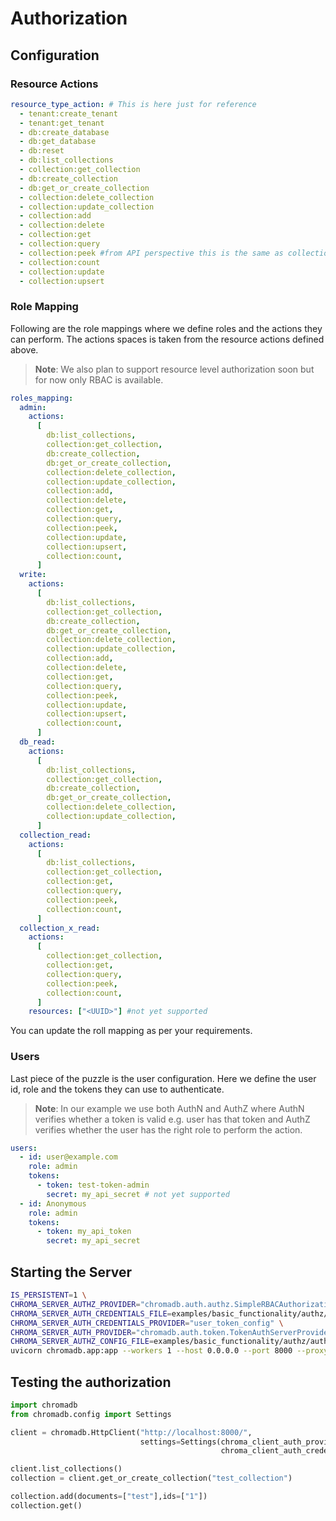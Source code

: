 # Authorization

## Configuration

### Resource Actions

```yaml
resource_type_action: # This is here just for reference
  - tenant:create_tenant
  - tenant:get_tenant
  - db:create_database
  - db:get_database
  - db:reset
  - db:list_collections
  - collection:get_collection
  - db:create_collection
  - db:get_or_create_collection
  - collection:delete_collection
  - collection:update_collection
  - collection:add
  - collection:delete
  - collection:get
  - collection:query
  - collection:peek #from API perspective this is the same as collection:get
  - collection:count
  - collection:update
  - collection:upsert
```

### Role Mapping

Following are the role mappings where we define roles and the actions they can perform. The actions spaces is taken from the resource actions defined above.

> **Note**: We also plan to support resource level authorization soon but for now only RBAC is available.

```yaml
roles_mapping:
  admin:
    actions:
      [
        db:list_collections,
        collection:get_collection,
        db:create_collection,
        db:get_or_create_collection,
        collection:delete_collection,
        collection:update_collection,
        collection:add,
        collection:delete,
        collection:get,
        collection:query,
        collection:peek,
        collection:update,
        collection:upsert,
        collection:count,
      ]
  write:
    actions:
      [
        db:list_collections,
        collection:get_collection,
        db:create_collection,
        db:get_or_create_collection,
        collection:delete_collection,
        collection:update_collection,
        collection:add,
        collection:delete,
        collection:get,
        collection:query,
        collection:peek,
        collection:update,
        collection:upsert,
        collection:count,
      ]
  db_read:
    actions:
      [
        db:list_collections,
        collection:get_collection,
        db:create_collection,
        db:get_or_create_collection,
        collection:delete_collection,
        collection:update_collection,
      ]
  collection_read:
    actions:
      [
        db:list_collections,
        collection:get_collection,
        collection:get,
        collection:query,
        collection:peek,
        collection:count,
      ]
  collection_x_read:
    actions:
      [
        collection:get_collection,
        collection:get,
        collection:query,
        collection:peek,
        collection:count,
      ]
    resources: ["<UUID>"] #not yet supported
```

You can update the roll mapping as per your requirements.

### Users

Last piece of the puzzle is the user configuration. Here we define the user id, role and the tokens they can use to authenticate.

> **Note**: In our example we use both AuthN and AuthZ where AuthN verifies whether a token is valid e.g. user has that token and AuthZ verifies whether the user has the right role to perform the action.

```yaml
users:
  - id: user@example.com
    role: admin
    tokens:
      - token: test-token-admin
        secret: my_api_secret # not yet supported
  - id: Anonymous
    role: admin
    tokens:
      - token: my_api_token
        secret: my_api_secret
```

## Starting the Server

```bash
IS_PERSISTENT=1 \
CHROMA_SERVER_AUTHZ_PROVIDER="chromadb.auth.authz.SimpleRBACAuthorizationProvider" \
CHROMA_SERVER_AUTH_CREDENTIALS_FILE=examples/basic_functionality/authz/authz.yaml \
CHROMA_SERVER_AUTH_CREDENTIALS_PROVIDER="user_token_config" \
CHROMA_SERVER_AUTH_PROVIDER="chromadb.auth.token.TokenAuthServerProvider" \
CHROMA_SERVER_AUTHZ_CONFIG_FILE=examples/basic_functionality/authz/authz.yaml \
uvicorn chromadb.app:app --workers 1 --host 0.0.0.0 --port 8000 --proxy-headers --log-config chromadb/log_config.yml --reload
```

## Testing the authorization

```python
import chromadb
from chromadb.config import Settings

client = chromadb.HttpClient("http://localhost:8000/",
                             settings=Settings(chroma_client_auth_provider="chromadb.auth.token.TokenAuthClientProvider",
                                               chroma_client_auth_credentials="test-token-admin"))

client.list_collections()
collection = client.get_or_create_collection("test_collection")

collection.add(documents=["test"],ids=["1"])
collection.get()
```
